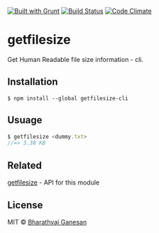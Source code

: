 [![Built with Grunt](https://cdn.gruntjs.com/builtwith.svg)](https://gruntjs.com/)
[![Build Status](https://github.com/bharathvaj1995/getfilesize-cli.svg?branch=master)](https://github.com/bharathvaj1995/getfilesize-cli) 
[![Code Climate](https://codeclimate.com/github/codeclimate/codeclimate/badges/gpa.svg)](https://codeclimate.com/github/codeclimate/codeclimate)

# getfilesize   

Get Human Readable file size information - cli.

## Installation
```
$ npm install --global getfilesize-cli
```

## Usuage
```javascript
$ getfilesize <dummy.txt>
//=> 3.38 KB
```
## Related
[getfilesize](https://github.com/bharathvaj1995/getfilesize) - API for this module
## License

MIT © [Bharathvaj Ganesan](https://github.com/bharathvaj1995)